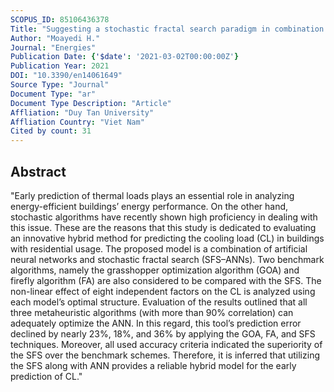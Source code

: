 ```yaml
---
SCOPUS_ID: 85106436378
Title: "Suggesting a stochastic fractal search paradigm in combination with artificial neural network for early prediction of cooling load in residential buildings"
Author: "Moayedi H."
Journal: "Energies"
Publication Date: {'$date': '2021-03-02T00:00:00Z'}
Publication Year: 2021
DOI: "10.3390/en14061649"
Source Type: "Journal"
Document Type: "ar"
Document Type Description: "Article"
Affliation: "Duy Tan University"
Affliation Country: "Viet Nam"
Cited by count: 31
---
```


## Abstract
"Early prediction of thermal loads plays an essential role in analyzing energy-efficient buildings’ energy performance. On the other hand, stochastic algorithms have recently shown high proficiency in dealing with this issue. These are the reasons that this study is dedicated to evaluating an innovative hybrid method for predicting the cooling load (CL) in buildings with residential usage. The proposed model is a combination of artificial neural networks and stochastic fractal search (SFS–ANNs). Two benchmark algorithms, namely the grasshopper optimization algorithm (GOA) and firefly algorithm (FA) are also considered to be compared with the SFS. The non-linear effect of eight independent factors on the CL is analyzed using each model’s optimal structure. Evaluation of the results outlined that all three metaheuristic algorithms (with more than 90% correlation) can adequately optimize the ANN. In this regard, this tool’s prediction error declined by nearly 23%, 18%, and 36% by applying the GOA, FA, and SFS techniques. Moreover, all used accuracy criteria indicated the superiority of the SFS over the benchmark schemes. Therefore, it is inferred that utilizing the SFS along with ANN provides a reliable hybrid model for the early prediction of CL."
